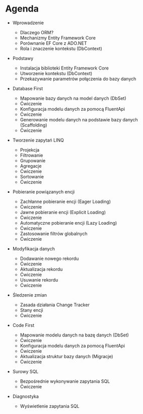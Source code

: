 # Agenda

- Wprowadzenie
  - Dlaczego ORM?
  - Mechanizmy Entity Framework Core
  - Porównanie EF Core z ADO.NET
  - Rola i znaczenie kontekstu (DbContext)

- Podstawy
  - Instalacja biblioteki Entity Framework Core
  - Utworzenie kontekstu (DbContext)
  - Przekazywanie parametrów połączenia do bazy danych

- Database First    
  - Mapowanie bazy danych na model danych (DbSet)
  - Ćwiczenie
  - Konfiguracja modelu danych za pomocą FluentApi
  - Ćwiczenie
  - Generowanie modelu danych na podstawie bazy danych (Scaffolding)
  - Ćwiczenie

- Tworzenie zapytań LINQ
  - Projekcja
  - Filtrowanie
  - Grupowanie
  - Agregacje
  - Ćwiczenie
  - Sortowanie
  - Ćwiczenie

- Pobieranie powiązanych encji
  - Zachłanne pobieranie encji (Eager Loading)
  - Ćwiczenie
  - Jawne pobieranie encji (Explicit Loading)
  - Ćwiczenie
  - Automatyczne pobieranie encji (Lazy Loading)
  - Ćwiczenie
  - Zastosowanie filtrów globalnych
  - Ćwiczenie

- Modyfikacja danych
  - Dodawanie nowego rekordu
  - Ćwiczenie
  - Aktualizacja rekordu
  - Ćwiczenie
  - Usuwanie rekordu
  - Ćwiczenie

- Śledzenie zmian
  - Zasada działania Change Tracker
  - Stany encji    
  - Ćwiczenie

- Code First
  - Mapowanie modelu danych na bazę danych (DbSet)
  - Ćwiczenie
  - Konfiguracja modelu danych za pomocą FluentApi
  - Ćwiczenie
  - Aktualizacja struktur bazy danych (Migracje)
  - Ćwiczenie

- Surowy SQL
  - Bezpośrednie wykonywanie zapytania SQL
  - Ćwiczenie
 
- Diagnostyka
  - Wyświetlenie zapytania SQL